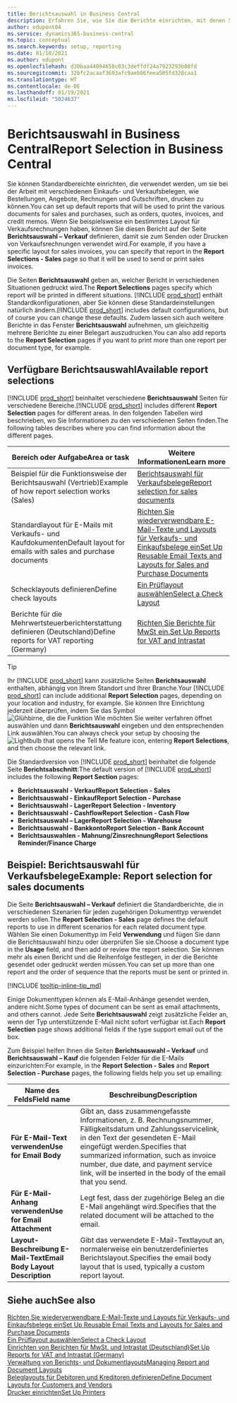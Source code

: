 ```yaml
---
title: Berichtsauswahl in Business Central
description: Erfahren Sie, wie Sie die Berichte einrichten, mit denen Sie verschiedene Arten von Dokumenten in Business Central drucken.
author: edupont04
ms.service: dynamics365-business-central
ms.topic: conceptual
ms.search.keywords: setup, reporting
ms.date: 01/18/2021
ms.author: edupont
ms.openlocfilehash: d30baa44894658c03c3deffdf24a7923293b88fd
ms.sourcegitcommit: 32bfc2acaaf3693afc9aeb86feea505fd328caa1
ms.translationtype: HT
ms.contentlocale: de-DE
ms.lasthandoff: 01/19/2021
ms.locfileid: "5024637"
---
```

# <a name="report-selection-in-business-central"></a><span data-ttu-id="703ed-103">Berichtsauswahl in Business Central</span><span class="sxs-lookup"><span data-stu-id="703ed-103">Report Selection in Business Central</span></span>

<span data-ttu-id="703ed-104">Sie können Standardbereichte einrichten, die verwendet werden, um sie bei der Arbeit mit verschiedenen Einkaufs- und Verkaufsbelegen, wie Bestellungen, Angebote, Rechnungen und Gutschriften, drucken zu können.</span><span class="sxs-lookup"><span data-stu-id="703ed-104">You can set up default reports that will be used to print the various documents for sales and purchases, such as orders, quotes, invoices, and credit memos.</span></span> <span data-ttu-id="703ed-105">Wenn Sie beispielsweise ein bestimmtes Layout für Verkaufsrechnungen haben, können Sie diesen Bericht auf der Seite **Berichtsauswahl – Verkauf** definieren, damit sie zum Senden oder Drucken von Verkaufsrechnungen verwendet wird.</span><span class="sxs-lookup"><span data-stu-id="703ed-105">For example, if you have a specific layout for sales invoices, you can specify that report in the **Report Selections - Sales** page so that it will be used to send or print sales invoices.</span></span>  

<span data-ttu-id="703ed-106">Die Seiten **Berichtsauswahl** geben an, welcher Bericht in verschiedenen Situationen gedruckt wird.</span><span class="sxs-lookup"><span data-stu-id="703ed-106">The **Report Selections** pages specify which report will be printed in different situations.</span></span> <span data-ttu-id="703ed-107">[!INCLUDE [prod_short](includes/prod_short.md)] enthält Standardkonfigurationen, aber Sie können diese Standardeinstellungen natürlich ändern.</span><span class="sxs-lookup"><span data-stu-id="703ed-107">[!INCLUDE [prod_short](includes/prod_short.md)] includes default configurations, but of course you can change these defaults.</span></span> <span data-ttu-id="703ed-108">Zudem lassen sich auch weitere Berichte in das Fenster **Berichtsauswahl** aufnehmen, um gleichzeitig mehrere Berichte zu einer Belegart auszudrucken.</span><span class="sxs-lookup"><span data-stu-id="703ed-108">You can also add reports to the **Report Selection** pages if you want to print more than one report per document type, for example.</span></span>  

## <a name="available-report-selections"></a><span data-ttu-id="703ed-109">Verfügbare Berichtsauswahl</span><span class="sxs-lookup"><span data-stu-id="703ed-109">Available report selections</span></span>

<span data-ttu-id="703ed-110">[!INCLUDE [prod_short](includes/prod_short.md)] beinhaltet verschiedene **Berichtsauswahl** Seiten für verschiedene Bereiche.</span><span class="sxs-lookup"><span data-stu-id="703ed-110">[!INCLUDE [prod_short](includes/prod_short.md)] includes different **Report Selection** pages for different areas.</span></span> <span data-ttu-id="703ed-111">In den folgenden Tabellen wird beschrieben, wo Sie Informationen zu den verschiedenen Seiten finden.</span><span class="sxs-lookup"><span data-stu-id="703ed-111">The following tables describes where you can find information about the different pages.</span></span>  

|<span data-ttu-id="703ed-112">Bereich oder Aufgabe</span><span class="sxs-lookup"><span data-stu-id="703ed-112">Area or task</span></span>  |<span data-ttu-id="703ed-113">Weitere Informationen</span><span class="sxs-lookup"><span data-stu-id="703ed-113">Learn more</span></span>|
|--------------|----------|
|<span data-ttu-id="703ed-114">Beispiel für die Funktionsweise der Berichtsauswahl (Vertrieb)</span><span class="sxs-lookup"><span data-stu-id="703ed-114">Example of how report selection works (Sales)</span></span>|[<span data-ttu-id="703ed-115">Berichtsauswahl für Verkaufsbelege</span><span class="sxs-lookup"><span data-stu-id="703ed-115">Report selection for sales documents</span></span>](#example-report-selection-for-sales-documents)|
|<span data-ttu-id="703ed-116">Standardlayout für E-Mails mit Verkaufs- und Kaufdokumenten</span><span class="sxs-lookup"><span data-stu-id="703ed-116">Default layout for emails with sales and purchase documents</span></span>  |[<span data-ttu-id="703ed-117">Richten Sie wiederverwendbare E-Mail-Texte und Layouts für Verkaufs- und Einkaufsbelege ein</span><span class="sxs-lookup"><span data-stu-id="703ed-117">Set Up Reusable Email Texts and Layouts for Sales and Purchase Documents</span></span>](admin-how-setup-email.md#set-up-reusable-email-texts-and-layouts-for-sales-and-purchase-documents) |
|<span data-ttu-id="703ed-118">Schecklayouts definieren</span><span class="sxs-lookup"><span data-stu-id="703ed-118">Define check layouts</span></span>     |[<span data-ttu-id="703ed-119">Ein Prüflayout auswählen</span><span class="sxs-lookup"><span data-stu-id="703ed-119">Select a Check Layout</span></span>](finance-how-define-check-layouts.md) |
|<span data-ttu-id="703ed-120">Berichte für die Mehrwertsteuerberichterstattung definieren (Deutschland)</span><span class="sxs-lookup"><span data-stu-id="703ed-120">Define reports for VAT reporting (Germany)</span></span>|[<span data-ttu-id="703ed-121">Richten Sie Berichte für MwSt ein.</span><span class="sxs-lookup"><span data-stu-id="703ed-121">Set Up Reports for VAT and Intrastat</span></span>](LocalFunctionality/Germany/how-to-set-up-reports-for-vat-and-intrastat.md) |

> [!TIP]
> <span data-ttu-id="703ed-122">Ihr [!INCLUDE [prod_short](includes/prod_short.md)] kann zusätzliche Seiten **Berichtsauswahl** enthalten, abhängig von Ihrem Standort und Ihrer Branche.</span><span class="sxs-lookup"><span data-stu-id="703ed-122">Your [!INCLUDE [prod_short](includes/prod_short.md)] can include additional **Report Selection** pages, depending on your location and industry, for example.</span></span> <span data-ttu-id="703ed-123">Sie können Ihre Einrichtung jederzeit überprüfen, indem Sie das Symbol ![Glühbirne, die die Funktion Wie möchten Sie weiter verfahren öffnet](media/ui-search/search_small.png "Was möchten Sie tun") auswählen und dann **Berichtsauswahl** eingeben und den entsprechenden Link auswählen.</span><span class="sxs-lookup"><span data-stu-id="703ed-123">You can always check your setup by choosing the ![Lightbulb that opens the Tell Me feature](media/ui-search/search_small.png "Tell me what you want to do") icon, entering **Report Selections**, and then choose the relevant link.</span></span>

<span data-ttu-id="703ed-124">Die Standardversion von [!INCLUDE [prod_short](includes/prod_short.md)] beinhaltet die folgende Seite **Berichtsabschnitt**:</span><span class="sxs-lookup"><span data-stu-id="703ed-124">The default version of [!INCLUDE [prod_short](includes/prod_short.md)] includes the following **Report Section** pages:</span></span>

* <span data-ttu-id="703ed-125">**Berichtsauswahl - Verkauf**</span><span class="sxs-lookup"><span data-stu-id="703ed-125">**Report Selection - Sales**</span></span>  
* <span data-ttu-id="703ed-126">**Berichtsauswahl - Einkauf**</span><span class="sxs-lookup"><span data-stu-id="703ed-126">**Report Selection - Purchase**</span></span>  
* <span data-ttu-id="703ed-127">**Berichtsauswahl - Lager**</span><span class="sxs-lookup"><span data-stu-id="703ed-127">**Report Selection - Inventory**</span></span>  
* <span data-ttu-id="703ed-128">**Berichtsauswahl - Cashflow**</span><span class="sxs-lookup"><span data-stu-id="703ed-128">**Report Selection - Cash Flow**</span></span>  
* <span data-ttu-id="703ed-129">**Berichtsauswahl – Lager**</span><span class="sxs-lookup"><span data-stu-id="703ed-129">**Report Selection - Warehouse**</span></span>  
* <span data-ttu-id="703ed-130">**Berichtsauswahl - Bankkonto**</span><span class="sxs-lookup"><span data-stu-id="703ed-130">**Report Selection - Bank Account**</span></span>  
* <span data-ttu-id="703ed-131">**Berichtsauswahlen - Mahnung/Zinsrechnung**</span><span class="sxs-lookup"><span data-stu-id="703ed-131">**Report Selections Reminder/Finance Charge**</span></span>  

## <a name="example-report-selection-for-sales-documents"></a><span data-ttu-id="703ed-132">Beispiel: Berichtsauswahl für Verkaufsbelege</span><span class="sxs-lookup"><span data-stu-id="703ed-132">Example: Report selection for sales documents</span></span>

<span data-ttu-id="703ed-133">Die Seite **Berichtsauswahl – Verkauf** definiert die Standardberichte, die in verschiedenen Szenarien für jeden zugehörigen Dokumenttyp verwendet werden sollen.</span><span class="sxs-lookup"><span data-stu-id="703ed-133">The **Report Selection - Sales** page defines the default reports to use in different scenarios for each related document type.</span></span> <span data-ttu-id="703ed-134">Wählen Sie einen Dokumenttyp im Feld **Verwendung** und fügen Sie dann die Berichtsauswahl hinzu oder überprüfen Sie sie.</span><span class="sxs-lookup"><span data-stu-id="703ed-134">Choose a document type in the **Usage** field, and then add or review the report selection.</span></span> <span data-ttu-id="703ed-135">Sie können mehr als einen Bericht und die Reihenfolge festlegen, in der die Berichte gesendet oder gedruckt werden müssen.</span><span class="sxs-lookup"><span data-stu-id="703ed-135">You can set up more than one report and the order of sequence that the reports must be sent or printed in.</span></span>  

[!INCLUDE [tooltip-inline-tip_md](includes/tooltip-inline-tip_md.md)]

<span data-ttu-id="703ed-136">Einige Dokumenttypen können als E-Mail-Anhänge gesendet werden, andere nicht.</span><span class="sxs-lookup"><span data-stu-id="703ed-136">Some types of document can be sent as email attachments, and others cannot.</span></span> <span data-ttu-id="703ed-137">Jede Seite **Berichtsauswahl** zeigt zusätzliche Felder an, wenn der Typ unterstützende E-Mail nicht sofort verfügbar ist.</span><span class="sxs-lookup"><span data-stu-id="703ed-137">Each **Report Selection** page shows additional fields if the type support email out of the box.</span></span>  

<span data-ttu-id="703ed-138">Zum Beispiel helfen Ihnen die Seiten **Berichtsauswahl – Verkauf** und **Berichtsauswahl – Kauf** die folgenden Felder für die E-Mails einzurichten:</span><span class="sxs-lookup"><span data-stu-id="703ed-138">For example, in the **Report Selection - Sales** and **Report Selection - Purchase** pages, the following fields help you set up emailing:</span></span>

|<span data-ttu-id="703ed-139">Name des Felds</span><span class="sxs-lookup"><span data-stu-id="703ed-139">Field name</span></span> |<span data-ttu-id="703ed-140">Beschreibung</span><span class="sxs-lookup"><span data-stu-id="703ed-140">Description</span></span>  |
|-----------|-------------|
|<span data-ttu-id="703ed-141">**Für E-Mail-Text verwenden**</span><span class="sxs-lookup"><span data-stu-id="703ed-141">**Use for Email Body**</span></span>| <span data-ttu-id="703ed-142">Gibt an, dass zusammengefasste Informationen, z. B. Rechnungsnummer, Fälligkeitsdatum und Zahlungsservicelink, in den Text der gesendeten E-Mail eingefügt werden.</span><span class="sxs-lookup"><span data-stu-id="703ed-142">Specifies that summarized information, such as invoice number, due date, and payment service link, will be inserted in the body of the email that you send.</span></span>        |
|<span data-ttu-id="703ed-143">**Für E-Mail-Anhang verwenden**</span><span class="sxs-lookup"><span data-stu-id="703ed-143">**Use for Email Attachment**</span></span>| <span data-ttu-id="703ed-144">Legt fest, dass der zugehörige Beleg an die E-Mail angehängt wird.</span><span class="sxs-lookup"><span data-stu-id="703ed-144">Specifies that the related document will be attached to the email.</span></span>|
|<span data-ttu-id="703ed-145">**Layout-Beschreibung E-Mail-Text**</span><span class="sxs-lookup"><span data-stu-id="703ed-145">**Email Body Layout Description**</span></span>|<span data-ttu-id="703ed-146">Gibt das verwendete E-Mail-Textlayout an, normalerweise ein benutzerdefiniertes Berichtslayout.</span><span class="sxs-lookup"><span data-stu-id="703ed-146">Specifies the email body layout that is used, typically a custom report layout.</span></span> |

## <a name="see-also"></a><span data-ttu-id="703ed-147">Siehe auch</span><span class="sxs-lookup"><span data-stu-id="703ed-147">See also</span></span>

[<span data-ttu-id="703ed-148">Richten Sie wiederverwendbare E-Mail-Texte und Layouts für Verkaufs- und Einkaufsbelege ein</span><span class="sxs-lookup"><span data-stu-id="703ed-148">Set Up Reusable Email Texts and Layouts for Sales and Purchase Documents</span></span>](admin-how-setup-email.md#set-up-reusable-email-texts-and-layouts-for-sales-and-purchase-documents)  
[<span data-ttu-id="703ed-149">Ein Prüflayout auswählen</span><span class="sxs-lookup"><span data-stu-id="703ed-149">Select a Check Layout</span></span>](finance-how-define-check-layouts.md)  
[<span data-ttu-id="703ed-150">Einrichten von Berichten für MwSt. und Intrastat (Deutschland)</span><span class="sxs-lookup"><span data-stu-id="703ed-150">Set Up Reports for VAT and Intrastat (Germany)</span></span>](LocalFunctionality/Germany/how-to-set-up-reports-for-vat-and-intrastat.md)  
[<span data-ttu-id="703ed-151">Verwaltung von Berichts- und Dokumentlayouts</span><span class="sxs-lookup"><span data-stu-id="703ed-151">Managing Report and Document Layouts</span></span>](ui-manage-report-layouts.md)  
[<span data-ttu-id="703ed-152">Beleglayouts für Debitoren und Kreditoren definieren</span><span class="sxs-lookup"><span data-stu-id="703ed-152">Define Document Layouts for Customers and Vendors</span></span>](ui-define-customer-vendor-document-layouts.md)  
[<span data-ttu-id="703ed-153">Drucker einrichten</span><span class="sxs-lookup"><span data-stu-id="703ed-153">Set Up Printers</span></span>](ui-specify-printer-selection-reports.md)  
